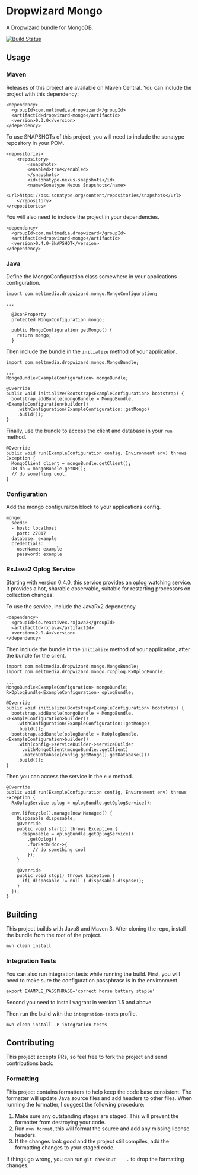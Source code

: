# Dropwizard Mongo

A Dropwizard bundle for MongoDB.

[![Build Status](https://travis-ci.org/meltmedia/dropwizard-mongo.svg)](https://travis-ci.org/meltmedia/dropwizard-mongo)

## Usage

### Maven

Releases of this project are available on Maven Central.  You can include the project with this dependency:

```
<dependency>
  <groupId>com.meltmedia.dropwizard</groupId>
  <artifactId>dropwizard-mongo</artifactId>
  <version>0.3.0</version>
</dependency>
```

To use SNAPSHOTs of this project, you will need to include the sonatype repository in your POM.

```
<repositories>
    <repository>
        <snapshots>
        <enabled>true</enabled>
        </snapshots>
        <id>sonatype-nexus-snapshots</id>
        <name>Sonatype Nexus Snapshots</name>
        <url>https://oss.sonatype.org/content/repositories/snapshots</url>
    </repository>
</repositories>
```

You will also need to include the project in your dependencies.

```
<dependency>
  <groupId>com.meltmedia.dropwizard</groupId>
  <artifactId>dropwizard-mongo</artifactId>
  <version>0.4.0-SNAPSHOT</version>
</dependency>
```

### Java

Define the MongoConfiguration class somewhere in your applications configuration.

```
import com.meltmedia.dropwizard.mongo.MongoConfiguration;

...

  @JsonProperty
  protected MongoConfiguration mongo;

  public MongoConfiguration getMongo() {
    return mongo;
  }
```

Then include the bundle in the `initialize` method of your application.

```
import com.meltmedia.dropwizard.mongo.MongoBundle;

...
MongoBundle<ExampleConfiguration> mongoBundle;

@Override
public void initialize(Bootstrap<ExampleConfiguration> bootstrap) {
  bootstrap.addBundle(mongoBundle = MongoBundle.<ExampleConfiguration>builder()
    .withConfiguration(ExampleConfiguration::getMongo)
    .build());
}
```

Finally, use the bundle to access the client and database in your `run` method.

```
@Override
public void run(ExampleConfiguration config, Environment env) throws Exception {
  MongoClient client = mongoBundle.getClient();
  DB db = mongoBundle.getDB();
  // do something cool.
}
```

### Configuration

Add the mongo configuraiton block to your applications config.

```
mongo:
  seeds:
  - host: localhost
    port: 27017
  database: example
  credentials:
    userName: example
    password: example
```

### RxJava2 Oplog Service

Starting with version 0.4.0, this service provides an oplog watching service.  It provides a hot, sharable observable, suitable for restarting processors on collection changes.

To use the service, include the JavaRx2 dependency.

```
<dependency>
  <groupId>io.reactivex.rxjava2</groupId>
  <artifactId>rxjava</artifactId>
  <version>2.0.4</version>
</dependency>
```

Then include the bundle in the `initialize` method of your application, after the bundle for the client.

```
import com.meltmedia.dropwizard.mongo.MongoBundle;
import com.meltmedia.dropwizard.mongo.rxoplog.RxOplogBundle;

...
MongoBundle<ExampleConfiguration> mongoBundle;
RxOplogBundle<ExampleConfiguration> oplogBundle;

@Override
public void initialize(Bootstrap<ExampleConfiguration> bootstrap) {
  bootstrap.addBundle(mongoBundle = MongoBundle.<ExampleConfiguration>builder()
    .withConfiguration(ExampleConfiguration::getMongo)
    .build());
  bootstrap.addBundle(oplogBundle = RxOplogBundle.<ExampleConfiguration>builder()
    .with(config->serviceBuilder->serviceBuilder
      .withMongoClient(mongoBundle::getClient)
      .matchDatabase(config.getMongo().getDatabase()))
    .build());
}
```

Then you can access the service in the `run` method.

```
@Override
public void run(ExampleConfiguration config, Environment env) throws Exception {
  RxOplogService oplog = oplogBundle.getOplogService();
  
  env.lifecycle().manage(new Managed() {
    Disposable disposable;
    @Override
    public void start() throws Exception {
      disposable = oplogBundle.getOplogService()
        .getOplog()
        .forEach(doc->{
          // do something cool
        });
    }

    @Override
    public void stop() throws Exception {
      if( disposable != null ) disposable.dispose();
    }
  });
}
```

## Building

This project builds with Java8 and Maven 3.  After cloning the repo, install the bundle from the root of the project.

```
mvn clean install
```

### Integration Tests

You can also run integration tests while running the build.  First, you will need to
make sure the configuration passphrase is in the environment.

```
export EXAMPLE_PASSPHRASE='correct horse battery staple'
```
Second you need to install vagrant in version 1.5 and above.

Then run the build with the `integration-tests` profile.

```
mvn clean install -P integration-tests
```

## Contributing

This project accepts PRs, so feel free to fork the project and send contributions back.

### Formatting

This project contains formatters to help keep the code base consistent.  The formatter will update Java source files and add headers to other files.  When running the formatter, I suggest the following procedure:

1. Make sure any outstanding stages are staged.  This will prevent the formatter from destroying your code.
2. Run `mvn format`, this will format the source and add any missing license headers.
3. If the changes look good and the project still compiles, add the formatting changes to your staged code.

If things go wrong, you can run `git checkout -- .` to drop the formatting changes. 
